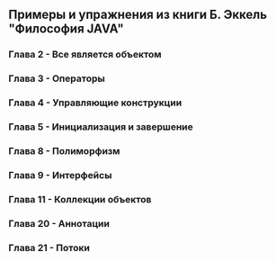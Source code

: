 ## __Примеры и упражнения из книги Б. Эккель "Философия JAVA"__

### Глава 2 - Все является объектом

### Глава 3 - Операторы

### Глава 4 - Управляющие конструкции

### Глава 5 - Инициализация и завершение

### Глава 8 - Полиморфизм

### Глава 9 - Интерфейсы

### Глава 11 - Коллекции объектов

### Глава 20 - Аннотации

### Глава 21 - Потоки